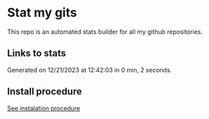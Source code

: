 # Stat my gits

This repo is an automated stats builder for all my github repositories.

## Links to stats


Generated on 12/21/2023 at 12:42:03 in 0 min, 2 seconds.

## Install procedure

[See instalation procedure](./src/install.md)
